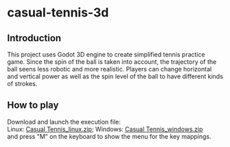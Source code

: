 # casual-tennis-3d
## Introduction
This project uses Godot 3D engine to create simplified tennis practice game. Since the spin of the ball is taken into account, the trajectory of the ball seens less robotic and more realistic. Players can change horizontal and vertical power as well as the spin level of the ball to have different kinds of strokes.
## How to play
Download and launch the execution file:  
Linux: [Casual Tennis_linux.zip](https://github.com/danielliao66/casual-tennis-3d/raw/main/Casual%20Tennis_linux.zip); 
Windows: [Casual Tennis_windows.zip](https://github.com/danielliao66/casual-tennis-3d/raw/main/Casual%20Tennis_windows.zip)  
and press "M" on the keyboard to show the menu for the key mappings.
